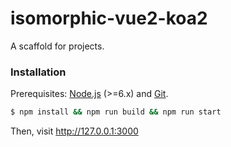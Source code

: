 # isomorphic-vue2-koa2

A scaffold for projects.

### Installation

Prerequisites: [Node.js](https://nodejs.org/en/) (>=6.x) and [Git](https://git-scm.com/).

``` bash
$ npm install && npm run build && npm run start
```

Then, visit http://127.0.0.1:3000
